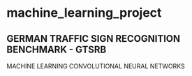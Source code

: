 # machine_learning_project
## GERMAN TRAFFIC SIGN RECOGNITION BENCHMARK - GTSRB 
MACHINE LEARNING CONVOLUTIONAL NEURAL NETWORKS
